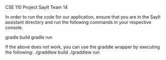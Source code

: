 CSE 110 Project SayIt Team 14

In order to run the code for our application, ensure that you are in the SayIt assistant directory and run the following
commands in your respective console.

gradle build
gradle run

If the above does not work, you can use the graddle wrapper by executing the following:
./graddlew build
./graddlew run